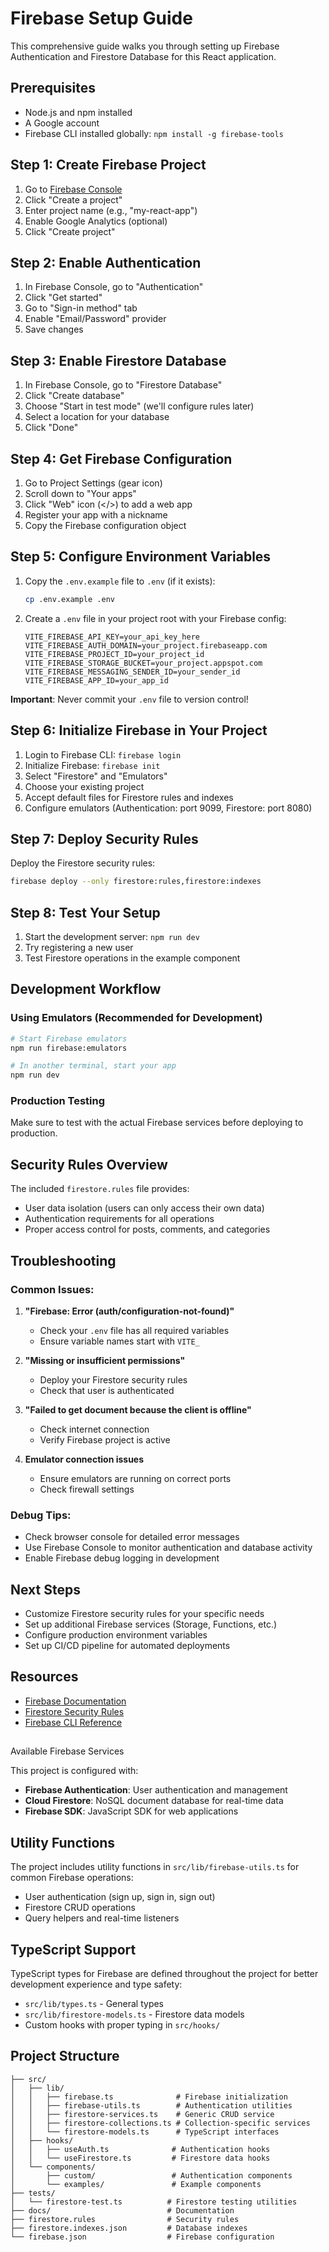 # Firebase Setup Guide

This comprehensive guide walks you through setting up Firebase Authentication and Firestore Database for this React application.

## Prerequisites

- Node.js and npm installed
- A Google account
- Firebase CLI installed globally: `npm install -g firebase-tools`

## Step 1: Create Firebase Project

1. Go to [Firebase Console](https://console.firebase.google.com/)
2. Click "Create a project"
3. Enter project name (e.g., "my-react-app")
4. Enable Google Analytics (optional)
5. Click "Create project"

## Step 2: Enable Authentication

1. In Firebase Console, go to "Authentication"
2. Click "Get started"
3. Go to "Sign-in method" tab
4. Enable "Email/Password" provider
5. Save changes

## Step 3: Enable Firestore Database

1. In Firebase Console, go to "Firestore Database"
2. Click "Create database"
3. Choose "Start in test mode" (we'll configure rules later)
4. Select a location for your database
5. Click "Done"

## Step 4: Get Firebase Configuration

1. Go to Project Settings (gear icon)
2. Scroll down to "Your apps"
3. Click "Web" icon (</>) to add a web app
4. Register your app with a nickname
5. Copy the Firebase configuration object

## Step 5: Configure Environment Variables

1. Copy the `.env.example` file to `.env` (if it exists):
   ```bash
   cp .env.example .env
   ```

2. Create a `.env` file in your project root with your Firebase config:
   ```env
   VITE_FIREBASE_API_KEY=your_api_key_here
   VITE_FIREBASE_AUTH_DOMAIN=your_project.firebaseapp.com
   VITE_FIREBASE_PROJECT_ID=your_project_id
   VITE_FIREBASE_STORAGE_BUCKET=your_project.appspot.com
   VITE_FIREBASE_MESSAGING_SENDER_ID=your_sender_id
   VITE_FIREBASE_APP_ID=your_app_id
   ```

**Important**: Never commit your `.env` file to version control!

## Step 6: Initialize Firebase in Your Project

1. Login to Firebase CLI: `firebase login`
2. Initialize Firebase: `firebase init`
3. Select "Firestore" and "Emulators"
4. Choose your existing project
5. Accept default files for Firestore rules and indexes
6. Configure emulators (Authentication: port 9099, Firestore: port 8080)

## Step 7: Deploy Security Rules

Deploy the Firestore security rules:
```bash
firebase deploy --only firestore:rules,firestore:indexes
```

## Step 8: Test Your Setup

1. Start the development server: `npm run dev`
2. Try registering a new user
3. Test Firestore operations in the example component

## Development Workflow

### Using Emulators (Recommended for Development)
```bash
# Start Firebase emulators
npm run firebase:emulators

# In another terminal, start your app
npm run dev
```

### Production Testing
Make sure to test with the actual Firebase services before deploying to production.

## Security Rules Overview

The included `firestore.rules` file provides:
- User data isolation (users can only access their own data)
- Authentication requirements for all operations
- Proper access control for posts, comments, and categories

## Troubleshooting

### Common Issues:

1. **"Firebase: Error (auth/configuration-not-found)"**
   - Check your `.env` file has all required variables
   - Ensure variable names start with `VITE_`

2. **"Missing or insufficient permissions"**
   - Deploy your Firestore security rules
   - Check that user is authenticated

3. **"Failed to get document because the client is offline"**
   - Check internet connection
   - Verify Firebase project is active

4. **Emulator connection issues**
   - Ensure emulators are running on correct ports
   - Check firewall settings

### Debug Tips:

- Check browser console for detailed error messages
- Use Firebase Console to monitor authentication and database activity
- Enable Firebase debug logging in development

## Next Steps

- Customize Firestore security rules for your specific needs
- Set up additional Firebase services (Storage, Functions, etc.)
- Configure production environment variables
- Set up CI/CD pipeline for automated deployments

## Resources

- [Firebase Documentation](https://firebase.google.com/docs)
- [Firestore Security Rules](https://firebase.google.com/docs/firestore/security/get-started)
- [Firebase CLI Reference](https://firebase.google.com/docs/cli)
##
 Available Firebase Services

This project is configured with:
- **Firebase Authentication**: User authentication and management
- **Cloud Firestore**: NoSQL document database for real-time data
- **Firebase SDK**: JavaScript SDK for web applications

## Utility Functions

The project includes utility functions in `src/lib/firebase-utils.ts` for common Firebase operations:
- User authentication (sign up, sign in, sign out)
- Firestore CRUD operations
- Query helpers and real-time listeners

## TypeScript Support

TypeScript types for Firebase are defined throughout the project for better development experience and type safety:
- `src/lib/types.ts` - General types
- `src/lib/firestore-models.ts` - Firestore data models
- Custom hooks with proper typing in `src/hooks/`

## Project Structure

```
├── src/
│   ├── lib/
│   │   ├── firebase.ts              # Firebase initialization
│   │   ├── firebase-utils.ts        # Authentication utilities
│   │   ├── firestore-services.ts    # Generic CRUD service
│   │   ├── firestore-collections.ts # Collection-specific services
│   │   └── firestore-models.ts      # TypeScript interfaces
│   ├── hooks/
│   │   ├── useAuth.ts              # Authentication hooks
│   │   └── useFirestore.ts         # Firestore data hooks
│   └── components/
│       ├── custom/                 # Authentication components
│       └── examples/               # Example components
├── tests/
│   └── firestore-test.ts          # Firestore testing utilities
├── docs/                          # Documentation
├── firestore.rules                # Security rules
├── firestore.indexes.json         # Database indexes
└── firebase.json                  # Firebase configuration
```